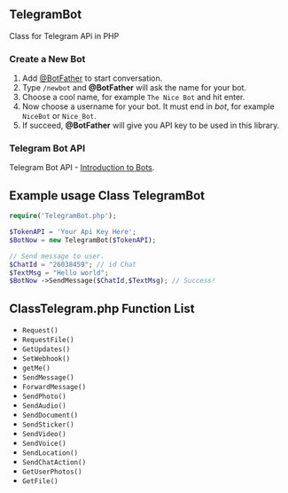 ## TelegramBot
 Class for Telegram APi in PHP

### Create a New Bot
1. Add [@BotFather](https://telegram.me/botfather) to start conversation.
2. Type `/newbot` and **@BotFather** will ask the name for your bot.
3. Choose a cool name, for example `The Nice Bot` and hit enter.
4. Now choose a username for your bot. It must end in *bot*, for example `NiceBot` or `Nice_Bot`.
5. If succeed, **@BotFather** will give you API key to be used in this library.

### Telegram Bot API
Telegram Bot API - [Introduction to Bots](https://core.telegram.org/bots).

Example usage Class TelegramBot
--------------
```php
require('TelegramBot.php');

$TokenAPI = 'Your Api Key Here';
$BotNow = new TelegramBot($TokenAPI);

// Send message to user.
$ChatId = "26038459"; // id Chat
$TextMsg = "Hello world";
$BotNow ->SendMessage($ChatId,$TextMsg); // Success!
```

## ClassTelegram.php Function List 

* `Request()`
* `RequestFile()`
* `GetUpdates()`
* `SetWebhook()`
* `getMe()`
* `SendMessage()`
* `ForwardMessage()`
* `SendPhoto()`
* `SendAudio()`
* `SendDocument()`
* `SendSticker()`
* `SendVideo()`
* `SendVoice()`
* `SendLocation()`
* `SendChatAction()`
* `GetUserPhotos()`
* `GetFile()`
